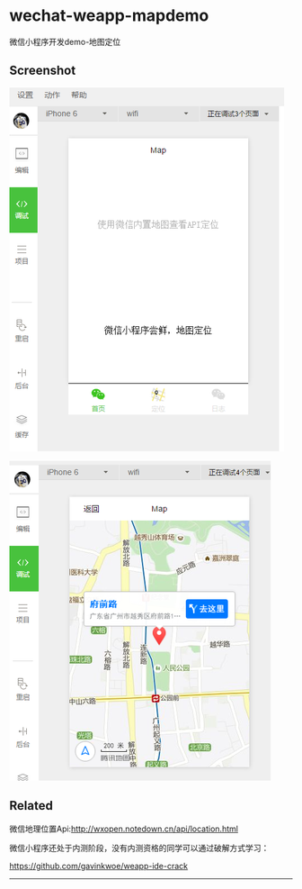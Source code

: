 # wechat-weapp-mapdemo

微信小程序开发demo-地图定位


## Screenshot


![](./image/screenshot1.png)

![](./image/screenshot2.png)


## Related

微信地理位置Api:http://wxopen.notedown.cn/api/location.html

微信小程序还处于内测阶段，没有内测资格的同学可以通过破解方式学习：

https://github.com/gavinkwoe/weapp-ide-crack

---

